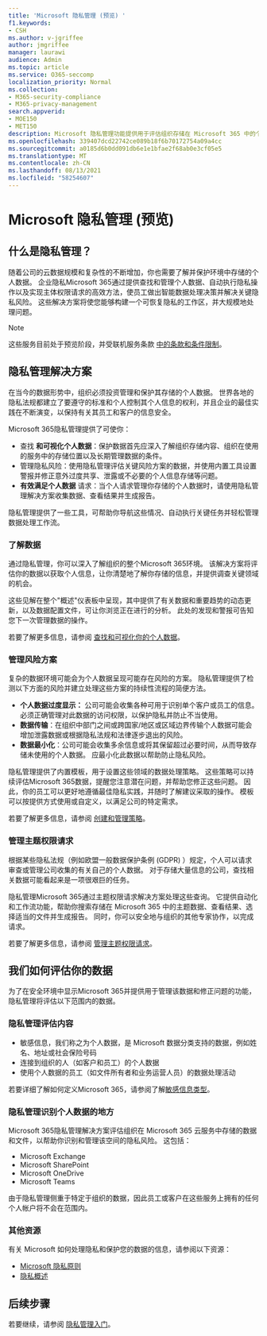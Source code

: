 ```yaml
---
title: 'Microsoft 隐私管理 (预览) '
f1.keywords:
- CSH
ms.author: v-jgriffee
author: jmgriffee
manager: laurawi
audience: Admin
ms.topic: article
ms.service: O365-seccomp
localization_priority: Normal
ms.collection:
- M365-security-compliance
- M365-privacy-management
search.appverid:
- MOE150
- MET150
description: Microsoft 隐私管理功能提供用于评估组织存储在 Microsoft 365 中的个人数据的解决方案，并帮助你识别和修正隐私风险。
ms.openlocfilehash: 339407dcd22742ce089b18f6b70172754a09a4cc
ms.sourcegitcommit: a0185d6b0dd091db6e1e1bfae2f68ab0e3cf05e5
ms.translationtype: MT
ms.contentlocale: zh-CN
ms.lasthandoff: 08/13/2021
ms.locfileid: "58254607"
---
```

# <a name="microsoft-privacy-management-preview"></a>Microsoft 隐私管理 (预览) 

## <a name="what-is-privacy-management"></a>什么是隐私管理？

随着公司的云数据规模和复杂性的不断增加，你也需要了解并保护环境中存储的个人数据。 企业隐私Microsoft 365通过提供查找和管理个人数据、自动执行隐私操作以及实现主体权限请求的高效方法，使员工做出智能数据处理决策并解决关键隐私风险。 这些解决方案将使您能够构建一个可恢复隐私的工作区，并大规模地处理问题。

> [!NOTE]
> 这些服务目前处于预览阶段，并受联机服务条款 [中的条款和条件限制](https://www.microsoft.com/en-us/licensing/product-licensing/products)。

## <a name="privacy-management-solutions"></a>隐私管理解决方案

在当今的数据形势中，组织必须投资管理和保护其存储的个人数据。 世界各地的隐私法规都建立了要遵守的标准和个人控制其个人信息的权利，并且企业的最佳实践在不断演变，以保持有关其员工和客户的信息安全。

Microsoft 365隐私管理提供了可使你：

- 查找 **和可视化个人数据**：保护数据首先应深入了解组织存储内容、组织在使用的服务中的存储位置以及长期管理数据的条件。
- 管理隐私风险：使用隐私管理评估关键风险方案的数据，并使用内置工具设置警报并修正意外过度共享、泄露或不必要的个人信息存储等问题。
- **有效满足个人数据** 请求：当个人请求管理你存储的个人数据时，请使用隐私管理解决方案收集数据、查看结果并生成报告。

隐私管理提供了一些工具，可帮助你导航这些情况、自动执行关键任务并轻松管理数据处理工作流。

### <a name="understand-your-data"></a>了解数据

通过隐私管理，你可以深入了解组织的整个Microsoft 365环境。 该解决方案将评估你的数据以获取个人信息，让你清楚地了解你存储的信息，并提供调查关键领域的机会。

这些见解在整个"概述"仪表板中呈现，其中提供了有关数据和重要趋势的动态更新，以及数据配置文件，可让你浏览正在进行的分析。 此处的发现和警报可告知您下一次管理数据的操作。

若要了解更多信息，请参阅 [查找和可视化你的个人数据](privacy-management-data-profile.md)。

### <a name="manage-risk-scenarios"></a>管理风险方案

复杂的数据环境可能会为个人数据呈现可能存在风险的方案。 隐私管理提供了检测以下方面的风险并建立处理这些方案的持续性流程的简便方法。

- **个人数据过度显示：** 公司可能会收集各种可用于识别单个客户或员工的信息。 必须正确管理对此数据的访问权限，以保护隐私并防止不当使用。
- **数据传输**：在组织中部门之间或跨国家/地区或区域边界传输个人数据可能会增加泄露数据或根据隐私法规和法律逐步退出的风险。
- **数据最小化**：公司可能会收集多余信息或将其保留超过必要时间，从而导致存储未使用的个人数据。 应最小化此数据以帮助防止隐私风险。

隐私管理提供了内置模板，用于设置这些领域的数据处理策略。 这些策略可以持续评估Microsoft 365数据，提醒您注意潜在问题，并帮助您修正这些问题。 因此，你的员工可以更好地遵循最佳隐私实践，并随时了解建议采取的操作。 模板可以按提供方式使用或自定义，以满足公司的特定需求。

若要了解更多信息，请参阅 [创建和管理策略](privacy-management-policies.md)。

### <a name="manage-subject-rights-requests"></a>管理主题权限请求

根据某些隐私法规（例如欧盟一般数据保护条例 (GDPR) ）规定，个人可以请求审查或管理公司收集的有关自己的个人数据。 对于存储大量信息的公司，查找相关数据可能看起来是一项很艰巨的任务。

隐私管理Microsoft 365通过主题权限请求解决方案处理这些查询。 它提供自动化和工作流功能，帮助你搜索存储在 Microsoft 365 中的主题数据、查看结果、选择适当的文件并生成报告。 同时，你可以安全地与组织的其他专家协作，以完成请求。

若要了解更多信息，请参阅 [管理主题权限请求](privacy-management-subject-rights-requests.md)。

## <a name="how-we-evaluate-your-data"></a>我们如何评估你的数据

为了在安全环境中显示Microsoft 365并提供用于管理该数据和修正问题的功能，隐私管理将评估以下范围内的数据。

### <a name="what-privacy-management-evaluates"></a>隐私管理评估内容

- 敏感信息，我们称之为个人数据，是 Microsoft 数据分类支持的数据，例如姓名、地址或社会保险号码
- 连接到组织的人（如客户和员工）的个人数据
- 使用个人数据的员工（如文件所有者和业务运营人员）的数据处理活动

若要详细了解如何定义Microsoft 365，请参阅了解[敏感信息类型](sensitive-information-type-learn-about.md)。

### <a name="where-privacy-management-identifies-personal-data"></a>隐私管理识别个人数据的地方

Microsoft 365隐私管理解决方案评估组织在 Microsoft 365 云服务中存储的数据和文件，以帮助你识别和管理该空间的隐私风险。 这包括：

- Microsoft Exchange
- Microsoft SharePoint
- Microsoft OneDrive
- Microsoft Teams

由于隐私管理侧重于特定于组织的数据，因此员工或客户在这些服务上拥有的任何个人帐户将不会在范围内。

### <a name="additional-resources"></a>其他资源

有关 Microsoft 如何处理隐私和保护您的数据的信息，请参阅以下资源：

- [Microsoft 隐私原则](https://www.microsoft.com/en-us/trust-center/privacy)
- [隐私概述](/compliance/assurance/assurance-privacy)

## <a name="next-steps"></a>后续步骤

若要继续，请参阅 [隐私管理入门](privacy-management-setup.md)。
